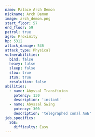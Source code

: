 ```yaml
---
name: Palace Arch Demon
nickname: Arch Demon
image: arch_demon.png
start_floor: 57
end_floor: 59
patrol: true
agro: Proximity
hp: 5312
attack_damage: 546
attack_type: Physical
vulnerabilities:
  bind: false
  heavy: false
  sleep: false
  slow: true
  stun: true
  resolution: false
abilities:
  - name: Abyssal Transfixion
    potency: 130
    description: 'instant'
  - name: Abyssal Swing
    potency: 300
    description: 'telegraphed conal AoE'
job_specifics:
  SGE:
    difficulty: Easy
---
```

